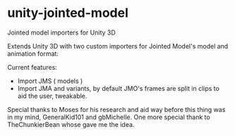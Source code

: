 # unity-jointed-model
Jointed model importers for Unity 3D

Extends Unity 3D with two custom importers for Jointed Model's model and animation format:

Current features:
- Import JMS ( models )
- Import JMA and variants, by default JMO's frames are split in clips to aid the user, tweakable.

Special thanks to Moses for his research and aid way before this thing was in my mind, GeneralKid101 and gbMichelle.
One more special thank to TheChunkierBean whose gave me the idea.
